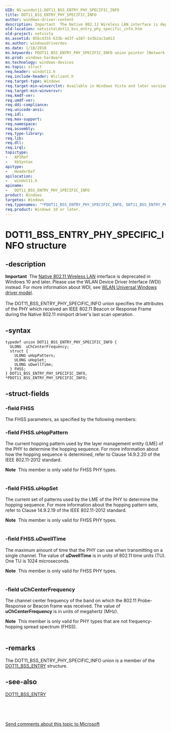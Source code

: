 ```yaml
---
UID: NS:windot11.DOT11_BSS_ENTRY_PHY_SPECIFIC_INFO
title: DOT11_BSS_ENTRY_PHY_SPECIFIC_INFO
author: windows-driver-content
description: Important  The Native 802.11 Wireless LAN interface is deprecated in Windows 10 and later.
old-location: netvista\dot11_bss_entry_phy_specific_info.htm
old-project: netvista
ms.assetid: 85bcd355-633b-4d3f-a387-1e3b2ac3a013
ms.author: windowsdriverdev
ms.date: 1/18/2018
ms.keywords: PDOT11_BSS_ENTRY_PHY_SPECIFIC_INFO union pointer [Network Drivers Starting with Windows Vista], PDOT11_BSS_ENTRY_PHY_SPECIFIC_INFO, windot11/PDOT11_BSS_ENTRY_PHY_SPECIFIC_INFO, windot11/DOT11_BSS_ENTRY_PHY_SPECIFIC_INFO, DOT11_BSS_ENTRY_PHY_SPECIFIC_INFO, netvista.dot11_bss_entry_phy_specific_info, DOT11_BSS_ENTRY_PHY_SPECIFIC_INFO union [Network Drivers Starting with Windows Vista], Native_802.11_data_types_bd52a4e6-211b-4bb7-9398-22545a3a70c3.xml, *PDOT11_BSS_ENTRY_PHY_SPECIFIC_INFO
ms.prod: windows-hardware
ms.technology: windows-devices
ms.topic: struct
req.header: windot11.h
req.include-header: Wlclient.h
req.target-type: Windows
req.target-min-winverclnt: Available in Windows Vista and later versions of the Windows operating   systems.
req.target-min-winversvr: 
req.kmdf-ver: 
req.umdf-ver: 
req.ddi-compliance: 
req.unicode-ansi: 
req.idl: 
req.max-support: 
req.namespace: 
req.assembly: 
req.type-library: 
req.lib: 
req.dll: 
req.irql: 
topictype:
-	APIRef
-	kbSyntax
apitype:
-	HeaderDef
apilocation:
-	windot11.h
apiname:
-	DOT11_BSS_ENTRY_PHY_SPECIFIC_INFO
product: Windows
targetos: Windows
req.typenames: "*PDOT11_BSS_ENTRY_PHY_SPECIFIC_INFO, DOT11_BSS_ENTRY_PHY_SPECIFIC_INFO"
req.product: Windows 10 or later.
---
```


# DOT11_BSS_ENTRY_PHY_SPECIFIC_INFO structure


## -description


<div class="alert"><b>Important</b>  The <a href="https://msdn.microsoft.com/library/windows/hardware/ff560689">Native 802.11 Wireless LAN</a> interface is deprecated in Windows 10 and later. Please use the WLAN Device Driver Interface (WDI) instead. For more information about WDI, see <a href="https://msdn.microsoft.com/6EF92E34-7BC9-465E-B05D-2BCB29165A18">WLAN Universal Windows driver model</a>.</div><div> </div>The DOT11_BSS_ENTRY_PHY_SPECIFIC_INFO union specifies the attributes of the PHY which received an
  IEEE 802.11 Beacon or Response Frame during the Native 802.11 miniport driver's last scan operation.


## -syntax


````
typedef union DOT11_BSS_ENTRY_PHY_SPECIFIC_INFO {
  ULONG  uChCenterFrequency;
  struct {
    ULONG uHopPattern;
    ULONG uHopSet;
    ULONG uDwellTime;
  } FHSS;
} DOT11_BSS_ENTRY_PHY_SPECIFIC_INFO, *PDOT11_BSS_ENTRY_PHY_SPECIFIC_INFO;
````


## -struct-fields




### -field FHSS

The FHSS parameters, as specified by the following members:


### -field FHSS.uHopPattern

The current hopping pattern used by the layer management entity (LME) of the PHY to determine the
      hopping sequence. For more information about how the hopping sequence is determined, refer to Clause
      14.9.2.20 of the IEEE 802.11-2012 standard.
      
<div class="alert"><b>Note</b>  This member is only valid for FHSS PHY types.</div><div> </div>

### -field FHSS.uHopSet

The current set of patterns used by the LME of the PHY to determine the hopping sequence. For
      more information about the hopping pattern sets, refer to Clause 14.9.2.19 of the IEEE 802.11-2012
      standard.
      
<div class="alert"><b>Note</b>  This member is only valid for FHSS PHY types.</div><div> </div>

### -field FHSS.uDwellTime

The maximum amount of time that the PHY can use when transmitting on a single channel. The value
      of 
      <b>uDwellTime</b> is in units of 802.11 time units (TU). One TU is 1024 microseconds.
      
<div class="alert"><b>Note</b>  This member is only valid for FHSS PHY types.</div><div> </div>

### -field uChCenterFrequency

The channel center frequency of the band on which the 802.11 Probe-Response or Beacon frame was
     received. The value of 
     <b>uChCenterFrequency</b> is in units of megahertz (MHz). 
     
<div class="alert"><b>Note</b>  This member is only valid for PHY types that are not frequency-hopping spread
     spectrum (FHSS).</div><div> </div>

## -remarks


The DOT11_BSS_ENTRY_PHY_SPECIFIC_INFO union is a member of the 
    <a href="..\windot11\ns-windot11-dot11_bss_entry.md">DOT11_BSS_ENTRY</a> structure.



## -see-also

<a href="..\windot11\ns-windot11-dot11_bss_entry.md">DOT11_BSS_ENTRY</a>

 

 

<a href="mailto:wsddocfb@microsoft.com?subject=Documentation%20feedback [netvista\netvista]:%20DOT11_BSS_ENTRY_PHY_SPECIFIC_INFO union%20 RELEASE:%20(1/18/2018)&amp;body=%0A%0APRIVACY STATEMENT%0A%0AWe use your feedback to improve the documentation. We don't use your email address for any other purpose, and we'll remove your email address from our system after the issue that you're reporting is fixed. While we're working to fix this issue, we might send you an email message to ask for more info. Later, we might also send you an email message to let you know that we've addressed your feedback.%0A%0AFor more info about Microsoft's privacy policy, see http://privacy.microsoft.com/en-us/default.aspx." title="Send comments about this topic to Microsoft">Send comments about this topic to Microsoft</a>

